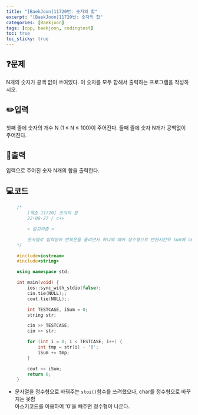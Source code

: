 ```yaml
---
title: "[BaekJoon]11720번: 숫자의 합"
excerpt: "[BaekJoon]11720번: 숫자의 합"
categories: [Baekjoon]
tags: [cpp, baekjoon, codingtest]
toc: true
toc_sticky: true
---
```


## ❓문제

N개의 숫자가 공백 없이 쓰여있다. 이 숫자를 모두 합해서 출력하는 프로그램을 작성하시오.

## ✏️입력

첫째 줄에 숫자의 개수 N (1 ≤ N ≤ 100)이 주어진다. 둘째 줄에 숫자 N개가 공백없이 주어진다.

## 📜출력

입력으로 주어진 숫자 N개의 합을 출력한다.  

## 💻코드

```cpp
    /*
        [백준 11720] 숫자의 합
        22-08-27 / c++

        < 알고리즘 >

        문자열로 입력받아 반복문을 돌리면서 하나씩 떼어 정수형으로 변환시킨뒤 sum에 더해준다
    */

    #include<iostream>
    #include<string>

    using namespace std;

    int main(void) {
        ios::sync_with_stdio(false);
        cin.tie(NULL);;
        cout.tie(NULL);;

        int TESTCASE, iSum = 0;
        string str;

        cin >> TESTCASE;
        cin >> str;

        for (int i = 0; i < TESTCASE; i++) {
            int tmp = str[i] - '0';
            iSum += tmp;
        }

        cout << iSum;
        return 0;
    }
```

+ 문자열을 정수형으로 바꿔주는 `stoi()`함수를 쓰려했으나, char를 정수형으로 바꾸지는 못함  
  아스키코드를 이용하여 '0'을 빼주면 정수형이 나온다.
